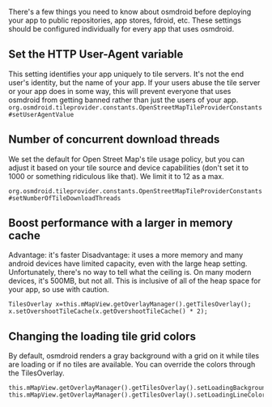 There's a few things you need to know about osmdroid before deploying your app to public repositories, app stores, fdroid, etc. These settings should be configured individually for every app that uses osmdroid.

## Set the HTTP User-Agent variable

This setting identifies your app uniquely to tile servers. It's not the end user's identity, but the name of your app. If your users abuse the tile server or your app does in some way, this will prevent everyone that uses osmdroid from getting banned rather than just the users of your app.
`org.osmdroid.tileprovider.constants.OpenStreetMapTileProviderConstants#setUserAgentValue`


## Number of concurrent download threads

We set the default for Open Street Map's tile usage policy, but you can adjust it based on your tile source and device capabilities (don't set it to 1000 or something ridiculous like that). We limit it to 12 as a max.

`org.osmdroid.tileprovider.constants.OpenStreetMapTileProviderConstants#setNumberOfTileDownloadThreads`


## Boost performance with a larger in memory cache

Advantage: it's faster
Disadvantage: it uses a more memory and many android devices have limited capacity, even with the large heap setting. Unfortunately, there's no way to tell what the ceiling is. On many modern devices, it's 500MB, but not all. This is inclusive of all of the heap space for your app, so use with caution. 

````
TilesOverlay x=this.mMapView.getOverlayManager().getTilesOverlay();
x.setOvershootTileCache(x.getOvershootTileCache() * 2);
````

## Changing the loading tile grid colors

By default, osmdroid renders a gray background with a grid on it while tiles are loading or if no tiles are available. You can override the colors through the TilesOverlay.

````
this.mMapView.getOverlayManager().getTilesOverlay().setLoadingBackgroundColor(android.R.color.black);
this.mMapView.getOverlayManager().getTilesOverlay().setLoadingLineColor(Color.argb(255,0,255,0));
````